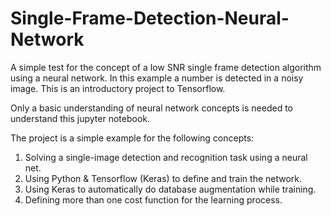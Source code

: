 # Single-Frame-Detection-Neural-Network
A simple test for the concept of a low SNR single frame detection algorithm using a neural network. 
In this example a number is detected in a noisy image. This is an introductory project to Tensorflow.

Only a basic understanding of neural network concepts is needed to understand this jupyter notebook. 

The project is a simple example for the following concepts:
1. Solving a single-image detection and recognition task using a neural net.
2. Using Python & Tensorflow (Keras) to define and train the network.
3. Using Keras to automatically do database augmentation while training.
4. Defining more than one cost function for the learning process. 

